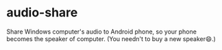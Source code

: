 # audio-share

Share Windows computer's audio to Android phone, so your phone becomes the speaker of computer. (You needn't to buy a new speaker😄.)
